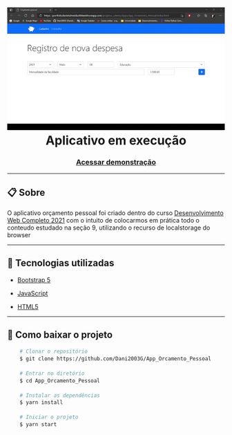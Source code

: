 <h1 align="center">
    <img src="gif/app_orcamento_pessoal.gif">
    <figcaption>Aplicativo em execução</figcaption>
</h1>

<h3 align="center">
    <a href="https://portfoliodanielalmeida.000webhostapp.com/projetos/app_orcamento_pessoal/">Acessar demonstração</a>
</h3>

---

## 📋 Sobre
O aplicativo orçamento pessoal foi criado dentro do curso [Desenvolvimento Web Completo 2021](https://www.udemy.com/course/web-completo/) com o intuito de colocarmos em prática todo o conteudo estudado na seção 9, utilizando o recurso de localstorage do browser

---

## 🚀 Tecnologias utilizadas

- [Bootstrap 5](https://getbootstrap.com/docs/5.0/getting-started/introduction/)

- [JavaScript](https://www.w3schools.com/js/default.asp)

- [HTML5](https://www.w3schools.com/html/default.asp)

---

## 📁 Como baixar o projeto

```bash
    # Clonar o repositório
    $ git clone https://github.com/Dani2003G/App_Orcamento_Pessoal

    # Entrar no diretório
    $ cd App_Orcamento_Pessoal

    # Instalar as dependências
    $ yarn install

    # Iniciar o projeto
    $ yarn start
```